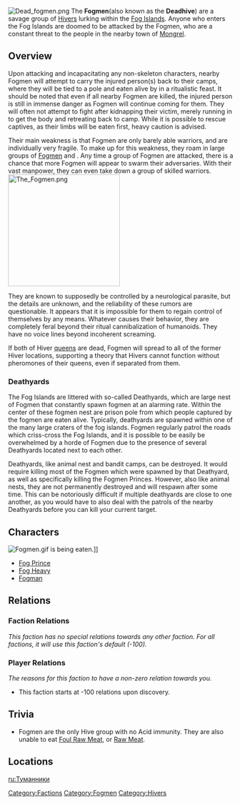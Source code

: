 ![](Dead_fogmen.png "Dead_fogmen.png") The **Fogmen**(also known as the
**Deadhive**) are a savage group of [Hivers](Hive.md "wikilink") lurking
within the [Fog Islands](Fog_Islands.md "wikilink"). Anyone who enters the
Fog Islands are doomed to be attacked by the Fogmen, who are a constant
threat to the people in the nearby town of
[Mongrel](Mongrel.md "wikilink").

## Overview

Upon attacking and incapacitating any non-skeleton characters, nearby
Fogmen will attempt to carry the injured person(s) back to their camps,
where they will be tied to a pole and eaten alive by [](Fog_Prince.md) in a ritualistic feast. It should be
noted that even if all nearby Fogmen are killed, the injured person is
still in immense danger as Fogmen will continue coming for them. They
will often not attempt to fight after kidnapping their victim, merely
running in to get the body and retreating back to camp. While it is
possible to rescue captives, as their limbs will be eaten first, heavy
caution is advised.

Their main weakness is that Fogmen are only barely able warriors, and
are individually very fragile. To make up for this weakness, they roam
in large groups of [Fogmen](Fogman.md "wikilink") and [](Fog_Heavy.md). Any time a group of Fogmen are attacked,
there is a chance that more Fogmen will appear to swarm their
adversaries. With their vast manpower, they can even take down a group
of skilled warriors.
<img src="The_Fogmen.png" title="The_Fogmen.png" width="250"
alt="The_Fogmen.png" />

They are known to supposedly be controlled by a neurological parasite,
but the details are unknown, and the reliability of these rumors are
questionable. It appears that it is impossible for them to regain
control of themselves by any means. Whatever causes their behavior, they
are completely feral beyond their ritual cannibalization of humanoids.
They have no voice lines beyond incoherent screaming.

If both of Hiver [queens](Hive_Queen.md "wikilink") are dead, Fogmen will
spread to all of the former Hiver locations, supporting a theory that
Hivers cannot function without pheromones of their queens, even if
separated from them.

### Deathyards

The Fog Islands are littered with so-called Deathyards, which are large
nest of Fogmen that constantly spawn fogmen at an alarming rate. Within
the center of these fogmen nest are prison pole from which people
captured by the fogmen are eaten alive. Typically, deathyards are
spawned within one of the many large craters of the fog islands. Fogmen
regularly patrol the roads which criss-cross the Fog Islands, and it is
possible to be easily be overwhelmed by a horde of Fogmen due to the
presence of several Deathyards located next to each other.

Deathyards, like animal nest and bandit camps, can be destroyed. It
would require killing most of the Fogmen which were spawned by that
Deathyard, as well as specifically killing the Fogmen Princes. However,
also like animal nests, they are not permanently destroyed and will
respawn after some time. This can be notoriously difficult if multiple
deathyards are close to one another, as you would have to also deal with
the patrols of the nearby Deathyards before you can kill your current
target.

## Characters

![](Fogmen.gif "Fogmen.gif") is being eaten.\]\]

- [Fog Prince](Fog_Prince.md "wikilink")
- [Fog Heavy](Fog_Heavy.md "wikilink")
- [Fogman](Fogman.md "wikilink")

## Relations

### Faction Relations

*This faction has no special relations towards any other faction. For
all factions, it will use this faction's default (-100).*

### Player Relations

*The reasons for this faction to have a non-zero relation towards you.*

- This faction starts at -100 relations upon discovery.  

## Trivia

- Fogmen are the only Hive group with no Acid immunity. They are also
  unable to eat [Foul Raw Meat](Foul_Raw_Meat.md "wikilink"), [](Human_Teeth.md) or [Raw Meat](Raw_Meat.md "wikilink").

## Locations

[ru:Туманники](ru:Туманники "wikilink")

[Category:Factions](Category:Factions "wikilink")
[Category:Fogmen](Category:Fogmen "wikilink")
[Category:Hivers](Category:Hivers "wikilink")